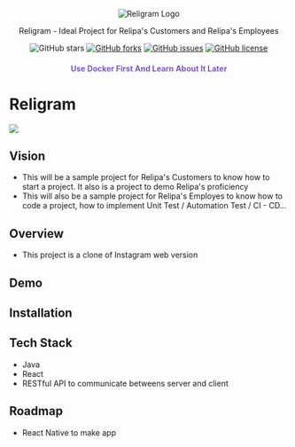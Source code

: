 <p align="center">
    <img src="https://github.com/relipasoft/religram/raw/master/.github/religramlogo2.png" alt="Religram Logo"/>
</p>

<p align="center">Religram - Ideal Project for Relipa's Customers and Relipa's Employees</p>

<p align="center">
    <img src="https://img.shields.io/github/stars/relipasoft/religram-api.svg" alt="GitHub stars"></a>
   <a href="https://github.com/relipasoft/religram-api/network"><img src="https://img.shields.io/github/forks/relipasoft/religram-api.svg" alt="GitHub forks"></a>
   <a href="https://github.com/relipasoft/religram-api/issues"><img src="https://img.shields.io/github/issues/relipasoft/religram-api.svg" alt="GitHub issues"></a>
   <a href="https://raw.githubusercontent.com/relipasoft/religram-api/master/LICENSE"><img src="https://img.shields.io/badge/license-MIT-blue.svg" alt="GitHub license"></a>
</p>

<h4 align="center" style="color:#7d58c2">Use Docker First And Learn About It Later</h4>

# Religram


![](https://travis-ci.org/relipasoft/relibnb.svg?branch=master)


## Vision
- This will be a sample project for Relipa's Customers to know how to start a project. It also is a project to demo Relipa's proficiency 
- This will also be a sample project for Relipa's Employes to know how to code a project, how to implement Unit Test / Automation Test / CI - CD...

## Overview
- This project is a clone of Instagram web version


## Demo

## Installation 

## Tech Stack
- Java
- React 
- RESTful API to communicate betweens server and client 

## Roadmap
- React Native to make app 
